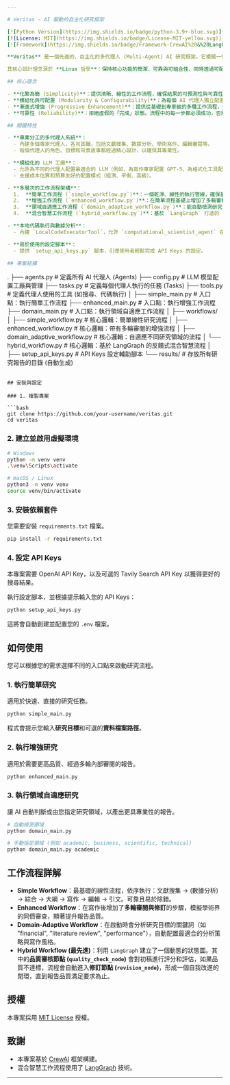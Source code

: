 ```yaml
---

# Veritas - AI 驅動的自主化研究框架

[![Python Version](https://img.shields.io/badge/python-3.9+-blue.svg)](https://www.python.org/downloads/)
[![License: MIT](https://img.shields.io/badge/License-MIT-yellow.svg)](https://opensource.org/licenses/MIT)
[![Framework](https://img.shields.io/badge/Framework-CrewAI%20&%20LangGraph-orange)](https://github.com/joaomdmoura/crewAI)

**Veritas** 是一個先進的、自主化的多代理人 (Multi-Agent) AI 研究框架。它模擬一個高效的研究團隊，能夠自動化執行從文獻搜集、數據分析、草稿撰寫到編輯審閱和引文格式化的完整研究流程。

其核心設計理念源於 **Linux 哲學**：保持核心功能的簡潔、可靠與可組合性，同時透過可配置的模組來適應不同的研究需求與複雜度。

## 核心理念

- **化繁為簡 (Simplicity)**：提供清晰、線性的工作流程，確保結果的可預測性與可靠性。
- **模組化與可配置 (Modularity & Configurability)**：為每個 AI 代理人獨立配置最強大的大型語言模型 (LLM)，並能根據預算和任務需求動態調整。
- **漸進式增強 (Progressive Enhancement)**：提供從基礎到專家級的多種工作流程，使用者可以根據需求選擇最適合的模式。
- **可靠性 (Reliability)**：拒絕虛假的「完成」狀態。流程中的每一步都必須成功，否則整個流程將會明確地失敗，確保結果的真實性。

## 關鍵特性

- **專業分工的多代理人系統**：
  - 內建多個專家代理人，各司其職，包括文獻搜集、數據分析、學術寫作、編輯審閱等。
  - 每個代理人的角色、目標和背景故事都經過精心設計，以確保其專業性。

- **模組化的 LLM 工廠**：
  - 允許為不同的代理人配置最適合的 LLM（例如，為寫作專家配置 GPT-5，為格式化工具配置更經濟的 GPT-4.1-mini）。
  - 支援成本估算和預算友好的配置模式（經濟、平衡、高級）。

- **多層次的工作流程架構**：
  1.  **簡單工作流程 (`simple_workflow.py`)**：一個乾淨、線性的執行管線，確保基礎研究任務的可靠完成。
  2.  **增強工作流程 (`enhanced_workflow.py`)**：在簡單流程基礎上增加了多輪審稿和修訂循環，適合需要更高學術嚴謹性的任務。
  3.  **領域自適應工作流程 (`domain_adaptive_workflow.py`)**：能自動檢測研究目標的領域（如商業、學術、科技），並調整分析重點、寫作風格和品質標準。
  4.  **混合智慧工作流程 (`hybrid_workflow.py`)**：基於 `LangGraph` 打造的 state machine，實現了真正的「審稿-修訂」反饋閉環，是框架中最先進、最智能的模式。

- **本地代碼執行與數據分析**：
  - 內建 `LocalCodeExecutorTool`，允許 `computational_scientist_agent` 在本地安全地執行 Python 代碼進行數據分析與可視化，支援 `pandas`, `matplotlib` 等所有函式庫。

- **易於使用的設定腳本**：
  - 提供 `setup_api_keys.py` 腳本，引導使用者輕鬆完成 API Keys 的設定。

## 專案結構

```
.
├── agents.py                   # 定義所有 AI 代理人 (Agents)
├── config.py                   # LLM 模型配置工廠與管理
├── tasks.py                    # 定義每個代理人執行的任務 (Tasks)
├── tools.py                    # 定義代理人使用的工具 (如搜尋、代碼執行)
│
├── simple_main.py              # 入口點：執行簡單工作流程
├── enhanced_main.py            # 入口點：執行增強工作流程
├── domain_main.py              # 入口點：執行領域自適應工作流程
│
├── workflows/
│   ├── simple_workflow.py      # 核心邏輯：簡單線性研究流程
│   ├── enhanced_workflow.py    # 核心邏輯：帶有多輪審閱的增強流程
│   ├── domain_adaptive_workflow.py # 核心邏輯：自適應不同研究領域的流程
│   └── hybrid_workflow.py      # 核心邏輯：基於 LangGraph 的反饋式混合智慧流程
│
├── setup_api_keys.py           # API Keys 設定輔助腳本
└── results/                    # 存放所有研究報告的目錄 (自動生成)
```

## 安裝與設定

### 1. 複製專案

```bash
git clone https://github.com/your-username/veritas.git
cd veritas
```

### 2. 建立並啟用虛擬環境

```bash
# Windows
python -m venv venv
.\venv\Scripts\activate

# macOS / Linux
python3 -m venv venv
source venv/bin/activate
```

### 3. 安裝依賴套件

您需要安裝 `requirements.txt` 檔案。

```bash
pip install -r requirements.txt
```

### 4. 設定 API Keys

本專案需要 OpenAI API Key，以及可選的 Tavily Search API Key 以獲得更好的搜尋結果。

執行設定腳本，並根據提示輸入您的 API Keys：

```bash
python setup_api_keys.py
```

這將會自動創建並配置您的 `.env` 檔案。

## 如何使用

您可以根據您的需求選擇不同的入口點來啟動研究流程。

### 1. 執行簡單研究

適用於快速、直接的研究任務。

```bash
python simple_main.py
```

程式會提示您輸入**研究目標**和可選的**資料檔案路徑**。

### 2. 執行增強研究

適用於需要更高品質、經過多輪內部審閱的報告。

```bash
python enhanced_main.py
```

### 3. 執行領域自適應研究

讓 AI 自動判斷或由您指定研究領域，以產出更具專業性的報告。

```bash
# 自動檢測領域
python domain_main.py

# 手動指定領域 (例如 academic, business, scientific, technical)
python domain_main.py academic
```

## 工作流程詳解

- **Simple Workflow**：最基礎的線性流程，依序執行：文獻搜集 → (數據分析) → 綜合 → 大綱 → 寫作 → 編輯 → 引文。可靠且易於除錯。
- **Enhanced Workflow**：在寫作後增加了**多輪審閱與修訂**的步驟，模擬學術界的同儕審查，顯著提升報告品質。
- **Domain-Adaptive Workflow**：在啟動時會分析研究目標的關鍵詞（如 "financial", "literature review", "performance"），自動配置最適合的分析策略與寫作風格。
- **Hybrid Workflow (最先進)**：利用 `LangGraph` 建立了一個動態的狀態圖。其中的**品質審核節點 (`quality_check_node`)** 會對初稿進行評分和評估，如果品質不達標，流程會自動進入**修訂節點 (`revision_node`)**，形成一個自我改進的閉環，直到報告品質滿足要求為止。

## 授權

本專案採用 [MIT License](LICENSE) 授權。

## 致謝

- 本專案基於 [CrewAI](https://github.com/joaomdmoura/crewAI) 框架構建。
- 混合智慧工作流程使用了 [LangGraph](https://github.com/langchain-ai/langgraph) 技術。

---
```

